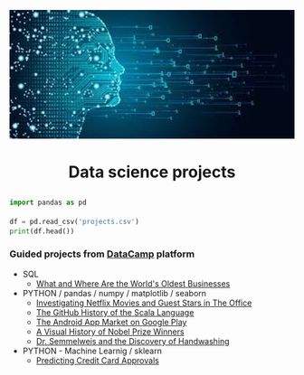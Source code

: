 <p align="center">
<img  src="datascience.jpg" width="600" height="auto">
<h1>
<p align="center">Data science projects</p>
</h1>

```python
import pandas as pd

df = pd.read_csv('projects.csv')
print(df.head())

```






### Guided projects from [DataCamp](www.datacamp.com) platform
* SQL
   * [What and Where Are the World's Oldest Businesses](https://github.com/SzymonKwiecinski/DataCamp-projects/blob/main/SQL/What%20and%20Where%20Are%20the%20World's%20Oldest%20Businesses_/notebook.ipynb)
* PYTHON / pandas / numpy / matplotlib / seaborn
   *  [Investigating Netflix Movies and Guest Stars in The Office](https://github.com/SzymonKwiecinski/DataCamp-projects/blob/main/PYTHON/Investigating%20Netflix%20Movies%20and%20Guest%20Stars%20in%20The%20Office/notebook.ipynb)
   *  [The GitHub History of the Scala Language](https://github.com/SzymonKwiecinski/DataCamp-projects/blob/main/PYTHON/The%20GitHub%20History%20of%20the%20Scala%20Language/notebook.ipynb)
   *  [The Android App Market on Google Play](https://github.com/SzymonKwiecinski/DataCamp-projects/blob/main/PYTHON/The%20Android%20App%20Market%20on%20Google%20Play/notebook.ipynb)
   *  [A Visual History of Nobel Prize Winners](https://github.com/SzymonKwiecinski/DataCamp-projects/blob/main/PYTHON/A%20Visual%20History%20of%20Nobel%20Prize%20Winners/notebook.ipynb)
   *  [Dr. Semmelweis and the Discovery of Handwashing](https://github.com/SzymonKwiecinski/DataCamp-projects/blob/main/PYTHON/Dr.%20Semmelweis%20and%20the%20Discovery%20of%20Handwashing/notebook.ipynb)
* PYTHON - Machine Learnig / sklearn
   *  [Predicting Credit Card Approvals](https://github.com/SzymonKwiecinski/DataCamp-projects/blob/main/PYTHON/Predicting%20Credit%20Card%20Approvals/notebook.ipynb)
